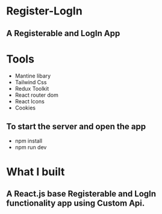 # Register-LogIn

## A Registerable and LogIn App

# Tools

- Mantine libary
- Tailwind Css
- Redux Toolkit
- React router dom
- React Icons
- Cookies

## To start the server and open the app

- npm install
- npm run dev

# What I built

## A React.js base Registerable and LogIn functionality app using Custom Api.
